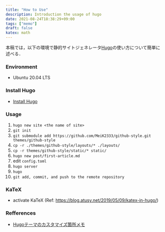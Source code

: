 ```yaml
---
title: "How to Use"
description: Introduction the usage of hugo
date: 2021-08-24T18:38:29+09:00
tags: ["memo"]
draft: false
katex: math
---
```


本稿では，以下の環境で静的サイトジェネレータ[Hugo](https://gohugo.io/)の使い方について簡単に述べる．

### Environment

- Ubuntu 20.04 LTS

### Install Hugo

- [Install Hugo](https://gohugo.io/getting-started/installing/)

### Usage

1. `hugo new site <the name of site>`
1. `git init`
1. `git submodule add https://github.com/MeiK2333/github-style.git themes/github-style`
1. `cp -r ./themes/github-style/layouts/* ./layouts/`
1. `cp -r themes/github-style/static/* static/`
1. `hugo new post/first-article.md`
1. edit `config.toml`
1. `hugo server`
1. `hugo`
1. `git add, commit, and push to the remote repository`

### KaTeX

- activate KaTeX (Ref: https://blog.atusy.net/2019/05/09/katex-in-hugo/)

### Refferences

- [Hugoテーマのカスタマイズ箇所メモ](https://suihan74.github.io/posts/2019/12_26_00_theme_customize/)